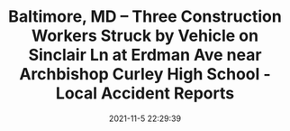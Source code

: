 ---
"title": "Baltimore, MD – Three Construction Workers Struck by Vehicle on Sinclair Ln at Erdman Ave near Archbishop Curley High School - Local Accident Reports"
"date": "2021-11-5 22:29:39"
"feed_name": "GOOGLENEWSCONSTRUCTION"
"feed_website": "https://news.google.com/search?q=construction%2Bincident&hl=en-US&gl=US&ceid=US:en"
"feed_rss": "https://news.google.com/rss/search?q=construction%2Bincident&hl=en-US&gl=US&ceid=US:en"
"link": "https://localaccidentreports.com/baltimore-md-three-construction-workers-struck-by-vehicle-on-sinclair-ln-at-erdman-ave-near-archbishop-curley-high-school/"
"source": "{'href': 'https://localaccidentreports.com', 'title': 'Local Accident Reports'}"
"file": "_posts/2021-1-1-e1ffc975cbbf22c5df79cb7870103be690f8eefb.md"
"accident": "1"
"drilling": "0"
"dead": "0"
"injured": "3"
"arrested": "0"
"place": "baltimore"
"where": "road site"
"causes": "hit"
"place_uri": "http://en.wikipedia.org/wiki/Baltimore"
---